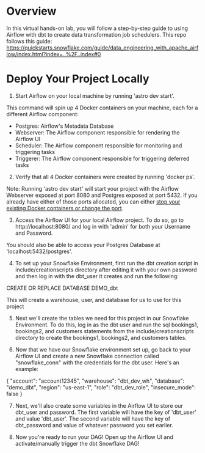 Overview
========

In this virtual hands-on lab, you will follow a step-by-step guide to using Airflow with dbt to create data transformation job schedulers. This repo follows this guide: https://quickstarts.snowflake.com/guide/data_engineering_with_apache_airflow/index.html?index=..%2F..index#0

Deploy Your Project Locally
===========================

1. Start Airflow on your local machine by running 'astro dev start'.

This command will spin up 4 Docker containers on your machine, each for a different Airflow component:

- Postgres: Airflow's Metadata Database
- Webserver: The Airflow component responsible for rendering the Airflow UI
- Scheduler: The Airflow component responsible for monitoring and triggering tasks
- Triggerer: The Airflow component responsible for triggering deferred tasks

2. Verify that all 4 Docker containers were created by running 'docker ps'.

Note: Running 'astro dev start' will start your project with the Airflow Webserver exposed at port 8080 and Postgres exposed at port 5432. If you already have either of those ports allocated, you can either [stop your existing Docker containers or change the port](https://docs.astronomer.io/astro/test-and-troubleshoot-locally#ports-are-not-available).

3. Access the Airflow UI for your local Airflow project. To do so, go to http://localhost:8080/ and log in with 'admin' for both your Username and Password.

You should also be able to access your Postgres Database at 'localhost:5432/postgres'.

4. To set up your Snowflake Environment, first run the dbt creation script in include/creationscripts directory after editing it with your own password and then log in with the dbt_user it creates and run the following:

CREATE OR REPLACE DATABASE DEMO_dbt

This will create a warehouse, user, and database for us to use for this project

5. Next we'll create the tables we need for this project in our Snowflake Environment. To do this, log in as the dbt user and run the sql bookings1, bookings2, and customers statements from the include/creationscripts directory to create the bookings1, bookings2, and customers tables. 

6. Now that we have our Snowflake environment set up, go back to your Airflow UI and create a new Snowflake connection called "snowflake_conn" with the credentials for the dbt user. Here's an example:

{
  "account": "account12345",
  "warehouse": "dbt_dev_wh",
  "database": "demo_dbt",
  "region": "us-east-1",
  "role": "dbt_dev_role",
  "insecure_mode": false
}

7. Next, we'll also create some variables in the Airflow UI to store our dbt_user and password. The first variable will have the key of 'dbt_user' and value 'dbt_user'. The second variable will have the key of dbt_password and value of whatever password you set earlier. 

8. Now you're ready to run your DAG! Open up the Airflow UI and activate/manually trigger the dbt Snowflake DAG!